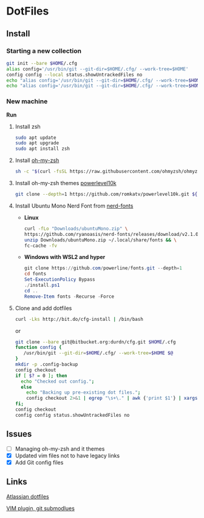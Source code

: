 # DotFiles

## Install
### Starting a new collection
```bash
git init --bare $HOME/.cfg
alias config='/usr/bin/git --git-dir=$HOME/.cfg/ --work-tree=$HOME'
config config --local status.showUntrackedFiles no
echo "alias config='/usr/bin/git --git-dir=$HOME/.cfg/ --work-tree=$HOME'" >> $HOME/.bashrc
echo "alias config='/usr/bin/git --git-dir=$HOME/.cfg/ --work-tree=$HOME'" >> $HOME/.zshrc
```

### New machine
**Run**
1. Install zsh
    ```bash
    sudo apt update
    sudo apt upgrade
    sudo apt install zsh
    ```
2. Install [oh-my-zsh](https://github.com/ohmyzsh/ohmyzsh)
    ```bash
    sh -c "$(curl -fsSL https://raw.githubusercontent.com/ohmyzsh/ohmyzsh/master/tools/install.sh)"
    ```
3. Install oh-my-zsh themes [powerlevel10k](https://github.com/romkatv/powerlevel10k)
    ```bash
    git clone --depth=1 https://github.com/romkatv/powerlevel10k.git ${ZSH_CUSTOM:-$HOME/.oh-my-zsh/custom}/themes/powerlevel10k
    ```
4. Install Ubuntu Mono Nerd Font from [nerd-fonts](https://github.com/ryanoasis/nerd-fonts)
    - **Linux**  
        ```bash
        curl -fLo "Downloads/ubuntuMono.zip" \
        https://github.com/ryanoasis/nerd-fonts/releases/download/v2.1.0/UbuntuMono.zip && \
        unzip Downloads/ubuntuMono.zip ~/.local/share/fonts && \
        fc-cache -fv
        ```
    - **Windows with WSL2 and hyper**
        ```powershell
        git clone https://github.com/powerline/fonts.git --depth=1
        cd fonts
        Set-ExecutionPolicy Bypass
        ./install.ps1
        cd ..
        Remove-Item fonts -Recurse -Force
        ```
6. Clone and add dotfiles
    ```bash
    curl -Lks http://bit.do/cfg-install | /bin/bash
    ```
    or

    ```bash
    git clone --bare git@bitbucket.org:durdn/cfg.git $HOME/.cfg
    function config {
       /usr/bin/git --git-dir=$HOME/.cfg/ --work-tree=$HOME $@
    }
    mkdir -p .config-backup
    config checkout
    if [ $? = 0 ]; then
      echo "Checked out config.";
      else
        echo "Backing up pre-existing dot files.";
        config checkout 2>&1 | egrep "\s+\." | awk {'print $1'} | xargs -I{} mv {} .config-backup/{}
    fi;
    config checkout
    config config status.showUntrackedFiles no
    ```
## Issues
- [ ] Managing oh-my-zsh and it themes
- [x] Updated vim files not to have legacy links
- [x] Add Git config files

## Links
[Atlassian dotfiles](https://www.atlassian.com/git/tutorials/dotfiles)

[VIM plugin, git submodlues](https://gist.github.com/manasthakur/d4dc9a610884c60d944a4dd97f0b3560)
